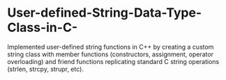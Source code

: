 # User-defined-String-Data-Type-Class-in-C-
Implemented user-defined string functions in C++ by creating a custom string class with member functions (constructors, assignment, operator overloading) and friend functions replicating standard C string operations (strlen, strcpy, strupr, etc).
